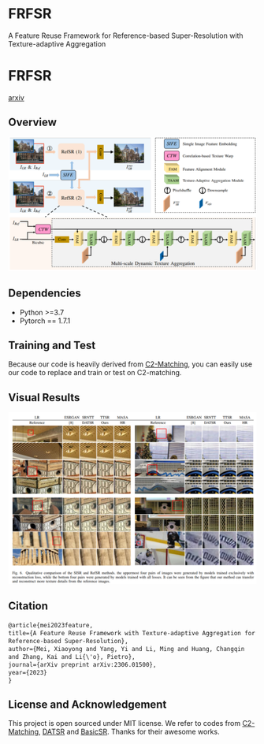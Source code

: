 # FRFSR
A Feature Reuse Framework for Reference-based Super-Resolution with Texture-adaptive Aggregation

# FRFSR
[arxiv](http://arxiv.org/abs/2306.01500)

## Overview
![Overview](assets/framework.png)

## Dependencies
- Python >=3.7
- Pytorch == 1.7.1

## Training and Test
Because our code is heavily derived from [C2-Matching](https://github.com/yumingj/C2-Matching), you can easily use our code to replace and train or test on C2-matching.

## Visual Results
![result](assets/vis_compare.png)

## Citation
  ```
@article{mei2023feature,
  title={A Feature Reuse Framework with Texture-adaptive Aggregation for Reference-based Super-Resolution},
  author={Mei, Xiaoyong and Yang, Yi and Li, Ming and Huang, Changqin and Zhang, Kai and Li{\'o}, Pietro},
  journal={arXiv preprint arXiv:2306.01500},
  year={2023}
}
  ```
## License and Acknowledgement

This project is open sourced under MIT license. We refer to codes from [C2-Matching](https://github.com/yumingj/C2-Matching), [DATSR](https://github.com/caojiezhang/DATSR) and [BasicSR](https://github.com/xinntao/BasicSR). Thanks for their awesome works.
